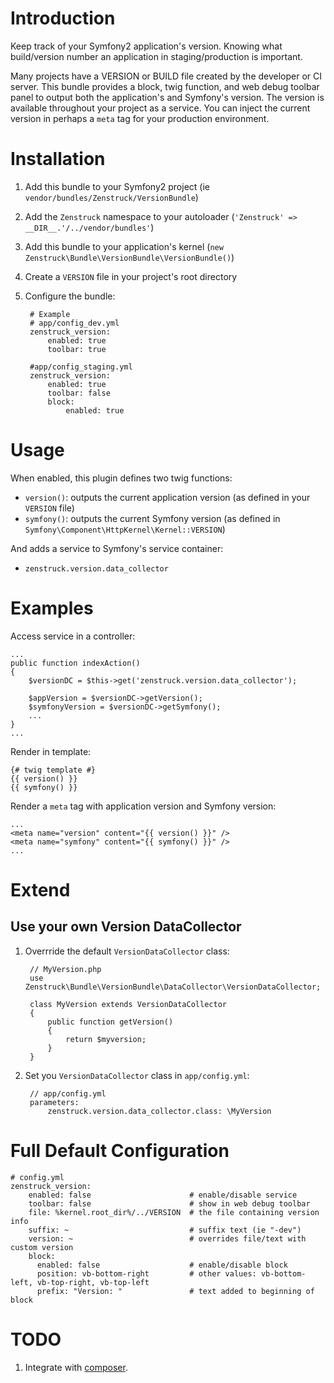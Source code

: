 # Introduction

Keep track of your Symfony2 application's version.  Knowing what build/version number
an application in staging/production is important.

Many projects have a VERSION or BUILD file created by the developer or CI server.
This bundle provides a block, twig function, and web debug toolbar panel to output
both the application's and Symfony's version.  The version is available throughout
your project as a service.  You can inject the current version in perhaps a ``meta``
tag for your production environment.

# Installation

1. Add this bundle to your Symfony2 project (ie ``vendor/bundles/Zenstruck/VersionBundle``)

2. Add the ``Zenstruck`` namespace to your autoloader (``'Zenstruck' => __DIR__.'/../vendor/bundles'``)

3. Add this bundle to your application's kernel (``new Zenstruck\Bundle\VersionBundle\VersionBundle()``)

4. Create a ``VERSION`` file in your project's root directory

5. Configure the bundle:

        # Example
        # app/config_dev.yml
        zenstruck_version:
            enabled: true
            toolbar: true

        #app/config_staging.yml
        zenstruck_version:
            enabled: true
            toolbar: false
            block:
                enabled: true

# Usage

When enabled, this plugin defines two twig functions:

* ``version()``: outputs the current application version (as defined in your ``VERSION`` file)
* ``symfony()``: outputs the current Symfony version (as defined in ``Symfony\Component\HttpKernel\Kernel::VERSION``)

And adds a service to Symfony's service container:

* ``zenstruck.version.data_collector``

# Examples

Access service in a controller:

    ...
    public function indexAction()
    {
        $versionDC = $this->get('zenstruck.version.data_collector');

        $appVersion = $versionDC->getVersion();
        $symfonyVersion = $versionDC->getSymfony();
        ...
    }
    ...

Render in template:

    {# twig template #}
    {{ version() }}
    {{ symfony() }}

Render a ``meta`` tag with application version and Symfony version:

    ...
    <meta name="version" content="{{ version() }}" />
    <meta name="symfony" content="{{ symfony() }}" />
    ...


# Extend

## Use your own Version DataCollector

1. Overrride the default ``VersionDataCollector`` class:

        // MyVersion.php
        use Zenstruck\Bundle\VersionBundle\DataCollector\VersionDataCollector;

        class MyVersion extends VersionDataCollector
        {
            public function getVersion()
            {
                return $myversion;
            }
        }

2. Set you ``VersionDataCollector`` class in ``app/config.yml``:

        // app/config.yml
        parameters:
            zenstruck.version.data_collector.class: \MyVersion

# Full Default Configuration

    # config.yml
    zenstruck_version:
        enabled: false                      # enable/disable service
        toolbar: false                      # show in web debug toolbar
        file: %kernel.root_dir%/../VERSION  # the file containing version info
        suffix: ~                           # suffix text (ie "-dev")
        version: ~                          # overrides file/text with custom version
        block:
          enabled: false                    # enable/disable block
          position: vb-bottom-right         # other values: vb-bottom-left, vb-top-right, vb-top-left
          prefix: "Version: "               # text added to beginning of block

# TODO

1. Integrate with [composer](http://github.com/naderman/composer).